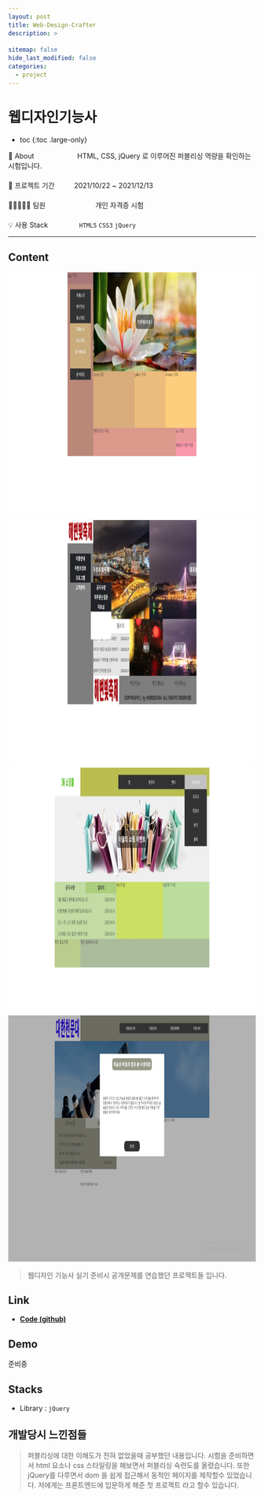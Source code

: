 ```yaml
---
layout: post
title: Web-Design-Crafter
description: >

sitemap: false
hide_last_modified: false
categories:
  - project
---
```


# 웹디자인기능사

- toc
{:toc .large-only}

🔎 About 　　　　　　HTML, CSS, jQuery 로 이루어진 퍼블리싱 역량을 확인하는 시험입니다. \
　 \
📅 프로젝트 기간 　　 &nbsp;2021/10/22 ~ 2021/12/13 \
　 \
👨🏽‍🤝‍👨🏻 팀원　　　　　　　 개인 자격증 시험 \
　 \
💡 사용 Stack 　　　　&nbsp;`HTML5` `CSS3` `jQuery`

---

## Content

<div class="main_center">
    <div><img src= "/assets/img/project/Crafter/layout.jpg" style="width: auto; height: 500px; margin: 0 auto;" title="레이아웃 잡기"></div>
    <div><img src="/assets/img/project/Crafter/slideImg.jpg" style="width: auto; height: 500px; margin: 0 auto;" title="메인 슬라이드 배너"></div>
    <div><img src= "/assets/img/project/Crafter/slideMenu.jpg" style="width: auto; height: 500px; margin: 0 auto;" title="슬라이드형 메뉴"></div>
    <div><img src= "/assets/img/project/Crafter/modal.jpg" style="width: auto; height: 500px; margin: 0 auto;" title="모달"></div>
</div>
<script>
    $(document).ready(function() {
        $('.main_center').slick({
            autoplay : true, /*자동으로 슬라이딩됨*/
            dots : true, /* 하단 점 버튼 */
            speed : 700 /* 이미지가 슬라이딩시 걸리는 시간 */,
            infinite : true,
            autoplaySpeed : 5000 /* 이미지가 다른 이미지로 넘어 갈때의 텀 */,
            arrows : true,
            slidesToShow : 1,
            slidesToScroll : 1,
            touchMove : true, /* 마우스 클릭으로 끌어서 슬라이딩 가능여부 */
            nextArrows : true, /* 넥스트버튼 */
            prevArrows : true,
            arrow : true, /*false면 좌우 버튼 없음, true면 좌우 버튼 보임*/
            fade : false
        });
    });
</script>

> 웹디자인 기능사 실기 준비시 공개문제를 연습했던 프로젝트들 입니다.

## Link

- **[Code (github)](https://github.com/steven-yn/Web-Design-Crafter)**

## Demo

준비중

## Stacks

- Library : `jQuery`

## 개발당시 느낀점들

> 퍼블리싱에 대한 이해도가 전혀 없었을때 공부했던 내용입니다.
> 시험을 준비하면서 html 요소나 css 스타일링을 해보면서 퍼블리싱 숙련도를 올렸습니다.
> 또한 jQuery를 다루면서 dom 을 쉽게 접근해서 동적인 페이지를 제작할수 있었습니다.
> 저에게는 프론트엔드에 입문하게 해준 첫 프로젝트 라고 할수 있습니다.
